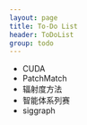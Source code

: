 ```yaml
---
layout: page
title: To-Do List
header: ToDoList
group: todo
---
```


* CUDA
* PatchMatch
* 辐射度方法
* 智能体系列赛
* siggraph
